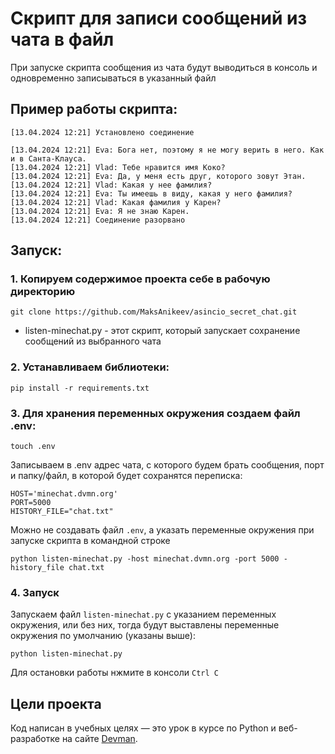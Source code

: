 # Скрипт для записи сообщений из чата в файл
При запуске скрипта сообщения из чата будут выводиться в консоль
и одновременно записываться в указанный файл
## Пример работы скрипта:

```
[13.04.2024 12:21] Установлено соединение

[13.04.2024 12:21] Eva: Бога нет, поэтому я не могу верить в него. Как и в Санта-Клауса.
[13.04.2024 12:21] Vlad: Тебе нравится имя Коко?
[13.04.2024 12:21] Eva: Да, у меня есть друг, которого зовут Этан.
[13.04.2024 12:21] Vlad: Какая у нее фамилия?
[13.04.2024 12:21] Eva: Ты имеешь в виду, какая у него фамилия?
[13.04.2024 12:21] Vlad: Какая фамилия у Карен?
[13.04.2024 12:21] Eva: Я не знаю Карен.
[13.04.2024 12:21] Соединение разорвано
```


## Запуск:

### 1. Копируем содержимое проекта себе в рабочую директорию
```
git clone https://github.com/MaksAnikeev/asincio_secret_chat.git
```
- listen-minechat.py - этот скрипт, который запускает сохранение сообщений из выбранного чата

### 2. Устанавливаем библиотеки:
```
pip install -r requirements.txt
```

### 3. Для хранения переменных окружения создаем файл .env:
```
touch .env
```
Записываем в .env адрес чата, с которого будем брать сообщения, порт и папку/файл,
в которой будет сохранятся переписка:
```pycon
HOST='minechat.dvmn.org'
PORT=5000
HISTORY_FILE="chat.txt"
```
Можно не создавать файл `.env`, а указать переменные окружения при запуске скрипта в командной строке
```pycon
python listen-minechat.py -host minechat.dvmn.org -port 5000 -history_file chat.txt
```
### 4. Запуск

Запускаем файл `listen-minechat.py` с указанием переменных окружения, или без них, тогда будут выставлены
переменные окружения по умолчанию (указаны выше):
```pycon
python listen-minechat.py
```

Для остановки работы нжмите в консоли `Ctrl C`

## Цели проекта

Код написан в учебных целях — это урок в курсе по Python и веб-разработке на сайте [Devman](https://dvmn.org).
